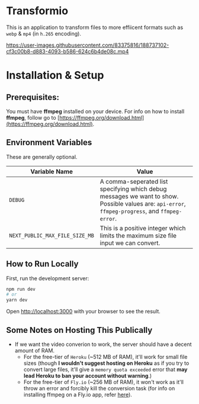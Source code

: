 # Transformio

This is an application to transform files to more effiicent formats such as `webp` & `mp4` (in `h.265` encoding).


https://user-images.githubusercontent.com/83375816/188737102-cf3c00b8-d883-4093-b586-624c6b4de08c.mp4


# Installation & Setup

## Prerequisites:

You must have **ffmpeg** installed on your device. For info on how to install **ffmpeg**, follow go to [https://ffmpeg.org/download.html](https://ffmpeg.org/download.html).

## Environment Variables

These are generally optional.

| Variable Name                  | Value                                                                                                                                            |
| ------------------------------ | ------------------------------------------------------------------------------------------------------------------------------------------------ |
| `DEBUG`                        | A comma-seperated list specifying which debug messages we want to show. Possible values are: `api-error`, `ffmpeg-progress`, and `ffmpeg-error`. |
| `NEXT_PUBLIC_MAX_FILE_SIZE_MB` | This is a positive integer which limits the maximum size file input we can convert.                                                              |

## How to Run Locally

First, run the development server:

```bash
npm run dev
# or
yarn dev
```

Open [http://localhost:3000](http://localhost:3000) with your browser to see the result.

## Some Notes on Hosting This Publically

- If we want the video converion to work, the server should have a decent amount of RAM.
  - For the free-tier of `Heroku` (~512 MB of RAM), it'll work for small file sizes (though **I wouldn't suggest hosting on Heroku** as if you try to convert large files, it'll give a `memory quota exceeded` error that **may lead Heroku to ban your account without warning**.)
  - For the free-tier of `Fly.io` (~256 MB of RAM), it won't work as it'll throw an error and forcibly kill the conversion task (for info on installing ffmpeg on a Fly.io app, refer [here](https://community.fly.io/t/how-can-i-use-ffmpeg-on-fly-io/4366)).

